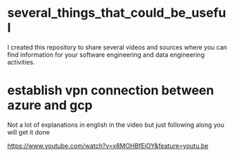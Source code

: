 # several_things_that_could_be_useful

I created this repository to share several videos and sources where you can find information for your software engineering and data engineering activities.

# establish vpn connection between azure and gcp

Not a lot of explanations in english in the video but just following along you will get it done

https://www.youtube.com/watch?v=x8MOHBfEjOY&feature=youtu.be

